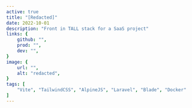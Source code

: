 ```yaml
---
active: true
title: "[Redacted]"
date: 2022-10-01
description: "Front in TALL stack for a SaaS project"
links: {
    github: "",
    prod: "",
    dev: "",
}
image: {
    url: "",
    alt: "redacted",
}
tags: [
    "Vite", "TailwindCSS", "AlpineJS", "Laravel", "Blade", "Docker"
]
---
```

